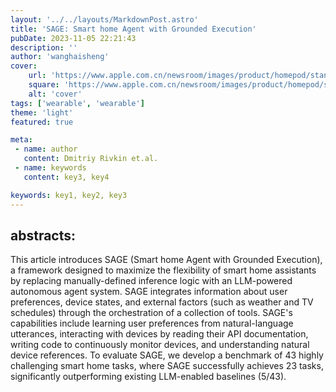 ```yaml
---
layout: '../../layouts/MarkdownPost.astro'
title: 'SAGE: Smart home Agent with Grounded Execution'
pubDate: 2023-11-05 22:21:43
description: ''
author: 'wanghaisheng'
cover:
    url: 'https://www.apple.com.cn/newsroom/images/product/homepod/standard/Apple-HomePod-hero-230118_big.jpg.large_2x.jpg'
    square: 'https://www.apple.com.cn/newsroom/images/product/homepod/standard/Apple-HomePod-hero-230118_big.jpg.large_2x.jpg'
    alt: 'cover'
tags: ['wearable', 'wearable'] 
theme: 'light'
featured: true

meta:
 - name: author
   content: Dmitriy Rivkin et.al.
 - name: keywords
   content: key3, key4

keywords: key1, key2, key3
---
```


## abstracts:
This article introduces SAGE (Smart home Agent with Grounded Execution), a framework designed to maximize the flexibility of smart home assistants by replacing manually-defined inference logic with an LLM-powered autonomous agent system. SAGE integrates information about user preferences, device states, and external factors (such as weather and TV schedules) through the orchestration of a collection of tools. SAGE's capabilities include learning user preferences from natural-language utterances, interacting with devices by reading their API documentation, writing code to continuously monitor devices, and understanding natural device references. To evaluate SAGE, we develop a benchmark of 43 highly challenging smart home tasks, where SAGE successfully achieves 23 tasks, significantly outperforming existing LLM-enabled baselines (5/43).
